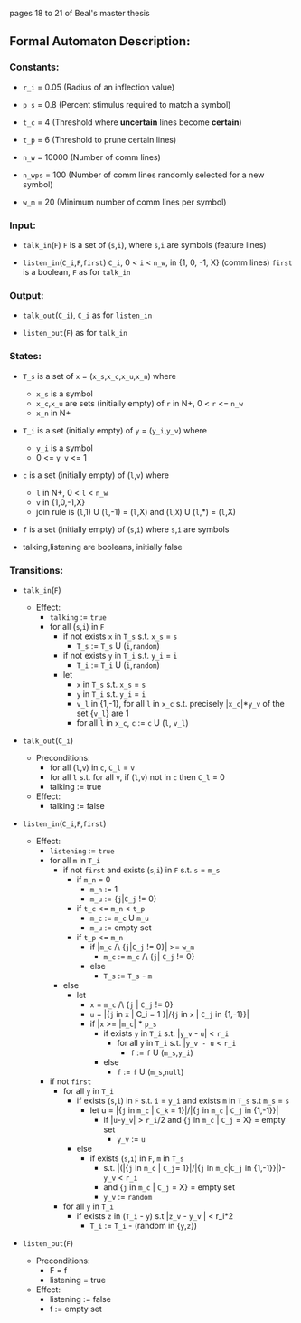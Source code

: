 pages 18 to 21 of Beal's master thesis

## Formal Automaton Description:

### Constants:

- `r_i`   = 0.05  (Radius of an inflection value)

- `p_s`   = 0.8   (Percent stimulus required to match a symbol)

- `t_c`   = 4     (Threshold where __uncertain__ lines become __certain__)

- `t_p`   = 6     (Threshold to prune certain lines)

- `n_w`   = 10000 (Number of comm lines)

- `n_wps` =   100 (Number of comm lines randomly selected for a new symbol)

- `w_m`   =    20 (Minimum number of comm lines per symbol)

### Input:

- `talk_in`(`F`)
   `F` is a set of (`s`,`i`), where `s`,`i` are symbols (feature lines)

- `listen_in`(`C_i`,`F`,`first`)
   `C_i`, 0 < `i` < `n_w`, in {1, 0, -1, X} (comm lines)
   `first` is a boolean, `F` as for `talk_in`

### Output:

- `talk_out`(`C_i`), `C_i` as for `listen_in`

- `listen_out`(`F`) as for `talk_in`

### States:

- `T_s` is a set of `x` = (`x_s`,`x_c`,`x_u`,`x_n`) where
   - `x_s` is a symbol
   - `x_c`,`x_u` are sets (initially empty) of `r` in N+, 0 < `r` <= `n_w`
   - `x_n` in N+

- `T_i` is a set (initially empty) of `y` = (`y_i`,`y_v`) where
   - `y_i` is a symbol
   - 0 <= `y_v` <= 1

- `c` is a set (initially empty) of (`l`,`v`) where
  - `l` in N+, 0 < `l` < `n_w`
  - `v` in {1,0,-1,X}
  - join rule is (`l`,1) U (`l`,-1) = (`l`,X) and (`l`,`X`) U (`l`,*) = (`l`,X)

- `f` is a set (initially empty) of (`s`,`i`) where `s`,`i` are symbols

- talking,listening are booleans, initially false

### Transitions:

- `talk_in`(`F`)
   - Effect:
     - `talking` := `true`
     - for all (`s`,`i`) in `F`
       - if not exists `x` in `T_s` s.t. `x_s` = `s`
         - `T_s` := `T_s` U (`i`,`random`)
       - if not exists `y` in `T_i` s.t. `y_i` = `i`
         - `T_i` := `T_i` U (`i`,`random`)
       - let
         - `x` in `T_s` s.t. `x_s` = `s`
         - `y` in `T_i` s.t. `y_i` = `i`
         - `v_l` in {1,-1}, for all `l` in `x_c` s.t. precisely |`x_c`|*`y_v` of the set {`v_l`} are 1
         - for all `l` in `x_c`, `c` := `c` U (`l`, `v_l`)

- `talk_out`(`C_i`)
   - Preconditions:
     - for all (`l`,`v`) in `c`, `C_l` = `v`
     - for all `l` s.t. for all `v`, if (`l`,`v`) not in `c` then `C_l` = 0
     - talking := true
   - Effect:
     - talking := false

- `listen_in`(`C_i`,`F`,`first`)
   - Effect:
     - `listening` := `true`
     - for all `m` in `T_i`
       - if not `first` and exists (`s`,`i`) in `F` s.t. `s` = `m_s`
         - if `m_n` = 0
           - `m_n` := 1
           - `m_u` := {`j`|`C_j` != 0}
         - if `t_c` <= `m_n` < `t_p`
           - `m_c` := `m_c` U `m_u`
           - `m_u` := empty set
         - if `t_p` <= `m_n`
           - if |`m_c` /\ {`j`|`C_j` != 0}| >= `w_m`
             - `m_c` := `m_c` /\ {`j`| `C_j` != 0}
           - else
             - `T_s` := `T_s` - `m`
       - else
         - let
           - `x` = `m_c` /\ {`j` | `C_j` != 0}
           - `u` = |{`j` in `x` | C_i = 1 }|/{`j` in `x` | `C_j` in {1,-1}}|
           - if |`x` >= |`m_c`| * `p_s`
             - if exists `y` in `T_i` s.t. |`y_v` - `u`| < `r_i`
               - for all `y` in `T_i` s.t. |`y_v - u` < `r_i`
                 - `f` := `f` U (`m_s`,`y_i`)
             - else
               - `f` := `f` U (`m_s`,`null`)
     - if not `first`
       - for all `y` in `T_i`
         - if exists (`s`,`i`) in `F` s.t. `i` = `y_i` and exists `m` in `T_s` s.t `m_s` = `s`
           - let u = |{`j` in `m_c` | `C_k` = 1}|/|{`j` in `m_c` | `C_j` in {1,-1}}|
             - if |`u`-`y_v`| > `r_i`/2 and {`j` in `m_c` | `C_j` = X} = empty set
               - `y_v` := `u`
         - else
           - if exists (`s`,`i`) in `F`, `m` in `T_s`
             - s.t. |(|{`j` in `m_c` | `C_j`= 1}|/|{`j` in `m_c`|`C_j` in {1,-1}}|)-`y_v` < `r_i`
             - and {`j` in `m_c` | `C_j` = X} = empty set
             - `y_v` := `random`
       - for all `y` in `T_i`
         - if exists `z` in (`T_i` - `y`) s.t |`z_v` - `y_v` | < r_i*2
           - `T_i` := `T_i` - (random in {`y`,`z`})

- `listen_out`(`F`)
   - Preconditions:
     - F = f
     - listening = true
   - Effect:
     - listening := false
     - f := empty set
